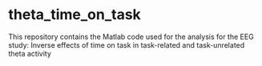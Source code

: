# theta_time_on_task
This repository contains the Matlab code used for the analysis for the EEG study: Inverse effects of time on task in task-related and task-unrelated theta activity
